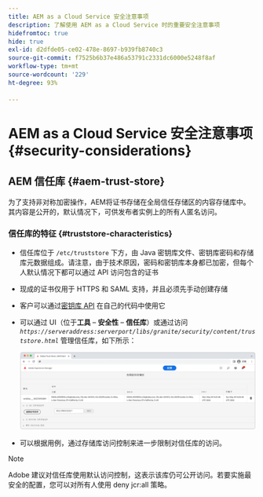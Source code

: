 ```yaml
---
title: AEM as a Cloud Service 安全注意事项
description: 了解使用 AEM as a Cloud Service 时的重要安全注意事项
hidefromtoc: true
hide: true
exl-id: d2dfde05-ce02-478e-8697-b939fb8740c3
source-git-commit: f7525b6b37e486a53791c2331dc6000e5248f8af
workflow-type: tm+mt
source-wordcount: '229'
ht-degree: 93%

---
```


# AEM as a Cloud Service 安全注意事项 {#security-considerations}

## AEM 信任库 {#aem-trust-store}

为了支持非对称加密操作，AEM将证书存储在全局信任存储区的内容存储库中。 其内容是公开的，默认情况下，可供发布者实例上的所有人匿名访问。

### 信任库的特征 {#truststore-characteristics}

* 信任库位于 `/etc/truststore` 下方，由 Java 密钥库文件、密钥库密码和存储库元数据组成。请注意，由于技术原因，密码和密钥库本身都已加密，但每个人默认情况下都可以通过 API 访问包含的证书
* 现成的证书仅用于 HTTPS 和 SAML 支持，并且必须先手动创建存储
* 客户可以通过[密钥库 API](https://developer.adobe.com/experience-manager/reference-materials/6-5/javadoc/com/adobe/granite/keystore/KeyStoreService.html#getTrustStore-org.apache.sling.api.resource.ResourceResolver-) 在自己的代码中使用它
* 可以通过 UI（位于&#x200B;**工具** – **安全性** – **信任库**）或通过访问 *`https://serveraddress:serverport/libs/granite/security/content/truststore.html`* 管理信任库，如下所示：

  ![信任库管理](/help/security/assets/global-trust-store-modified.png)

* 可以根据用例，通过存储库访问控制来进一步限制对信任库的访问。

>[!NOTE]
>
>Adobe 建议对信任库使用默认访问控制，这表示该库仍可公开访问。若要实施最安全的配置，您可以对所有人使用 deny jcr:all 策略。

<!--
Commenting out section for now as requested by Lars

## Anonymous Permission Hardening Package {#anonymous-permission-hardening-package}

For more information on the Anonymous Hardening Package, please see the [Security Checklist](https://experienceleague.adobe.com/docs/experience-manager-65/administering/security/security-checklist.html#anonymous-permission-hardening-package).
-->
